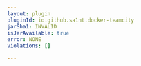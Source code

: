 ```yaml
---
layout: plugin
pluginId: io.github.sa1nt.docker-teamcity
jarSha1: INVALID
isJarAvailable: true
error: NONE
violations: []

---
```

